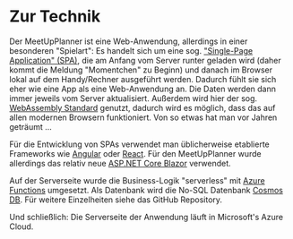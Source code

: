 # Zur Technik

Der MeetUpPlanner ist eine Web-Anwendung, allerdings in einer besonderen "Spielart": Es handelt sich um eine sog. ["Single-Page Application" (SPA)](https://de.wikipedia.org/wiki/Single-Page-Webanwendung), die am Anfang vom Server runter geladen wird (daher kommt die Meldung "Momentchen" zu Beginn) und danach im Browser lokal auf dem Handy/Rechner ausgeführt werden. Dadurch fühlt sie sich eher wie eine App als eine Web-Anwendung an. Die Daten werden dann immer jeweils vom Server aktualisiert. Außerdem wird hier der sog. [WebAssembly Standard](https://de.wikipedia.org/wiki/WebAssembly) genutzt, dadurch wird es möglich, dass das auf allen modernen Browsern funktioniert. Von so etwas hat man vor Jahren geträumt ...

Für die Entwicklung von SPAs verwendet man üblicherweise etablierte Frameworks wie [Angular](https://de.wikipedia.org/wiki/Angular) oder [React](https://de.wikipedia.org/wiki/React). Für den MeetUpPlanner wurde allerdings das relativ neue [ASP.NET Core Blazor](https://docs.microsoft.com/de-de/aspnet/core/blazor) verwendet.

Auf der Serverseite wurde die Business-Logik "serverless" mit [Azure Functions](https://docs.microsoft.com/de-de/azure/azure-functions/) umgesetzt. Als Datenbank wird die No-SQL Datenbank [Cosmos DB](https://docs.microsoft.com/de-de/azure/cosmos-db/). Für weitere Einzelheiten siehe das GitHub Repository.

Und schließlich: Die Serverseite der Anwendung läuft in Microsoft's Azure Cloud.
